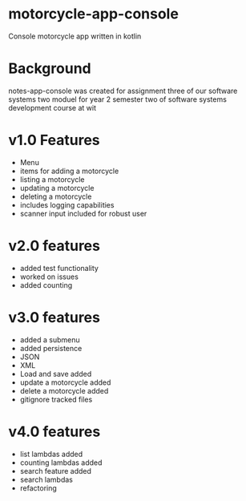# motorcycle-app-console
Console motorcycle app written in kotlin

# Background
notes-app-console was created for assignment three of our software systems two moduel for year 2 semester two of software systems development course at wit 

# v1.0 Features 
- Menu 
- items for adding a motorcycle
- listing a motorcycle
- updating a motorcycle
- deleting a motorcycle
- includes logging capabilities 
- scanner input included for robust user 
# v2.0 features 
- added test functionality 
- worked on issues
- added counting 
# v3.0 features 
- added a submenu 
- added persistence 
- JSON
- XML 
- Load and save added 
- update a motorcycle added 
- delete a motorcycle added 
- gitignore tracked files 
# v4.0 features 
- list lambdas added
- counting lambdas added
- search feature added
- search lambdas
- refactoring
